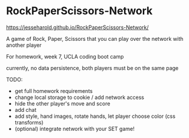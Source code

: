 # RockPaperScissors-Network

https://jesseharold.github.io/RockPaperScissors-Network/

A game of Rock, Paper, Scissors that you can play over the network with another player

For homework, week 7, UCLA coding boot camp

currently, no data persistence, both players must be on the same page

TODO: 
 - get full homework requirements
 - change local storage to cookie / add network access
 - hide the other player's move and score
 - add chat
 - add style, hand images, rotate hands, let player choose color (css transforms)
 - (optional) integrate network with your SET game!